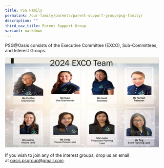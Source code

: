 ```yaml
---
title: PSG Family
permalink: /our-family/parents/parent-support-group/psg-family/
description: ""
third_nav_title: Parent Support Group
variant: markdown
---
```

PSG@Oasis consists of the Executive Committee (EXCO), Sub-Committees, and Interest Groups.

![](/images/psgexco2024.JPG)

If you wish to join any of the interest groups, drop us an email at [oasis.psgroup@gmail.com](mailto:oasis.psgroup@gmail.com).